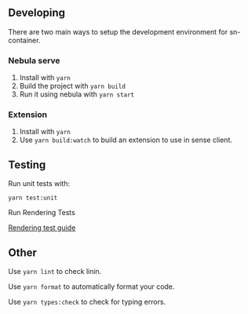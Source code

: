 ## Developing

There are two main ways to setup the development environment for sn-container.

### Nebula serve

1. Install with `yarn`
1. Build the project with `yarn build`
1. Run it using nebula with `yarn start`

### Extension

1. Install with `yarn`
1. Use `yarn build:watch` to build an extension to use in sense client.

## Testing

Run unit tests with:

`yarn test:unit`

Run Rendering Tests

[Rendering test guide](../test/rendering/README.md)

## Other

Use `yarn lint` to check linin.

Use `yarn format` to automatically format your code.

Use `yarn types:check` to check for typing errors.

